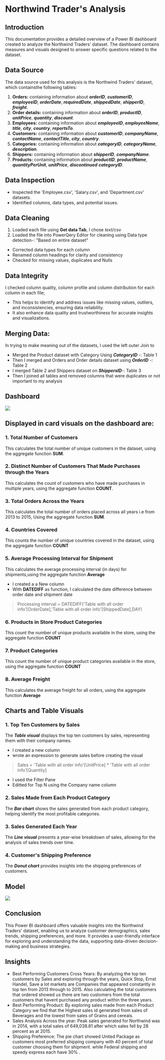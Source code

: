 # Northwind Trader's Analysis
## Introduction
This documentation provides a detailed overview of a Power BI dashboard created to analyze the Northwind Traders' dataset. The dashboard contains measures and visuals designed to answer specific questions related to the dataset.
## Data Source
The data source used for this analysis is the Northwind Traders' dataset, which containsthe following tables:
1. **Orders:** containing information about **_orderID_**,	**_customerID_**,	**_employeeID_**,	**_orderDate_**, **_requiredDate_**,	**_shippedDate_**,	**_shipperID_**,	**_freight_**.
2. **Order details:** containing information about **_orderID_**,	**_productID_**,	**_unitPrice_**,	**_quantity_**,	**_discount_**.
3. **Employees:** containing information about **_employeeID_**,	**_employeeName_**,	**_title_**,	**_city_**,	**_country_**,	**_reportsTo_**.
4. **Customers:** containing information about **_customerID_**,	**_companyName_**,	**_contactName_**,	**_contactTitle_**,	**_city_**,	**_country_**.
5. **Categories:** containing information about **_categoryID_**,	**_categoryName_**,	**_description_**.
6. **Shippers:** containing information about **_shipperID_**,	**_companyName_**.
7. **Products:** containing information about **_productID_**,	**_productName_**,	**_quantityPerUnit_**,	**_unitPrice_**,	**_discontinued_** **_categoryID_**.
## Data Inspection
- Inspected the 'Employee.csv', 'Salary.csv', and 'Department.csv' datasets.
- Identified columns, data types, and potential issues.
## Data Cleaning
1. Loaded each file using **Get data Tab**, I chose _text/csv_
2. Loaded the file into PowerQery Editor for cleaning using Data type detection-: "Based on entire dataset" 
- Corrected data types for each column
- Renamed column headings for clarity and consistency
- Checked for missing values, duplicates and Nulls
## Data Integrity
I checked column quality, column profile and column distribution for each column in each file;
- This helps to identify and address issues like missing values, outliers, and inconsistencies, ensuring data reliability.
- It also enhance data quality and trustworthiness for accurate insights and visualizations.
## Merging Data:
In trying to make meaning out of the datasets, I used the left outer Join to
- Merged the Product dataset with Category Using **_CategoryID_** -: Table 1
- Then I merged and Orders and Order details dataset using **_OrderID_** -: Table 2
- I merged Table 2 and Shippers dataset on **_ShippersID_**-: Table 3
- Then I joined all tables and removed columns that were duplicates or not important to my analysis
## Dashboard
![](https://github.com/AnietieJohnson/Northwind-Trader-s-Analysis-Using-PowerBi/blob/main/Dashboard.png)

## Displayed in card visuals on the dashboard are:
### 1. Total Number of Customers
This calculates the total number of unique customers in the dataset, using the aggregate function **SUM**.
### 2. Distinct Number of Customers That Made Purchases through the Years
This calculates the count of customers who have made purchases in multiple years, using the aggregate function **COUNT**.
### 3. Total Orders Across the Years
This calculates the total number of orders placed across all years i.e from 2013 to 2015, Using the aggregate function **SUM**.
### 4. Countries Covered
This counts the number of unique countries covered in the dataset, using the aggregate function **COUNT**
### 5. Average Processing Interval for Shipment
This calculates the average processing interval (in days) for shipments,using the aggregate function **Average**
- I created a a New column
- With **DATEDIFF** as function, I calculated the date difference between order date and shipment date
> Processing interval = DATEDIFF('Table with all order info'[OrderDate],'Table with all order info'[ShippedDate],DAY) 
### 6. Products in Store  Product Categories
This count the number of unique products available in the store, using the aggregate function **COUNT**
### 7. Product Categories
This count the number of unique product categories available in the store, using the aggregate function **COUNT** 
### 8. Average Freight
This calculates the average freight for all orders, using the aggregate function **Average**
## Charts and Table Visuals
### 1. Top Ten Customers by Sales
The **_Table visual_** displays the top ten customers by sales, representing them with their company names.
- I created a new column
- wrote an expression to generate sales before creating the visual
> Sales = 'Table with all order info'[UnitPrice] * 'Table with all order info'[Quantity]
- I used the Filter Pane
- Editted for Top N using the Company name column
### 2. Sales Made from Each Product Category
The **_Bar chart_** shows the sales generated from each product category, helping identify the most profitable categories.
### 3. Sales Generated Each Year
The **_Line visual_** presents a year-wise breakdown of sales, allowing for the analysis of sales trends over time.
### 4. Customer's Shipping Preference
The **_Donut chart_** provides insights into the shipping preferences of customers.
## Model
![](https://github.com/AnietieJohnson/Northwind-Trader-s-Analysis-Using-PowerBi/blob/main/Model.png)

## Conclusion
This Power BI dashboard offers valuable insights into the Northwind Traders' dataset, enabling us to analyze customer demographics, sales trends, shipping preferences, and more. It provides a user-friendly interface for exploring and understanding the data, supporting data-driven decision-making and business strategies.
## Insights
- Best Performing Customers Cross Years: By analyzing the top ten customers by Sales and exploring through the years, Quick Stop, Ernst Handel, Save a lot markets are Companies that appeared constantly in top ten from 2013 through to 2015. Also calculating the total customers that ordered showed us there are two customers from the total customers that havent purchased any product within the three years.
- Best Performing Product: By exploring sales made from each Product Category we find that the Highest sales id generated from sales of Beverages and the lowest from sales of
Grains and cereals.
- Sales Analysis Across the year: Peak sales generated for Northwind was in 2014, with a total sales of 649,038.81 after which sales fell by 28 percent as at 2015.
- Shipping Preference: The pie chart showed United Package as customers most preferred shipping company with 40 percent of total customer choosing them for shipment. while Federal shipping and speedy express each have 30% .






